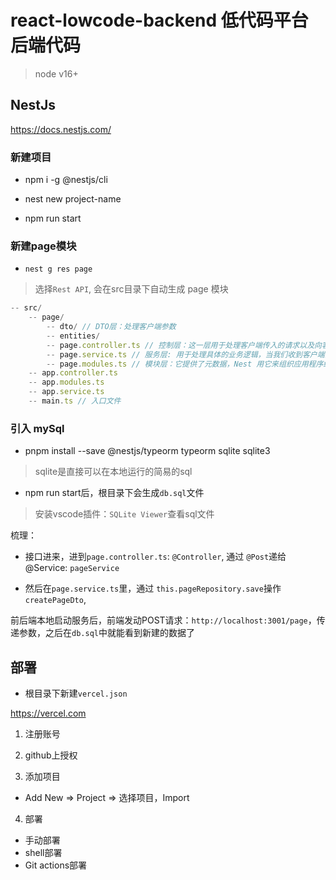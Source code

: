 
# react-lowcode-backend 低代码平台后端代码


> node v16+


## NestJs

https://docs.nestjs.com/


### 新建项目

- npm i -g @nestjs/cli
- nest new project-name

- npm run start



### 新建page模块
- `nest g res page`
> 选择`Rest API`, 会在src目录下自动生成 page 模块

``` js
-- src/
    -- page/
        -- dto/ // DTO层：处理客户端参数
        -- entities/
        -- page.controller.ts // 控制层：这一层用于处理客户端传入的请求以及向客户端返回响应，所有的请求映射都会在这一层来实现。每个请求会对应一个控制器，一个控制器中可以有多个子方法用于处理同类型的不同操作
        -- page.service.ts // 服务层: 用于处理具体的业务逻辑，当我们收到客户端的请求后，取出参数编写具体的业务代码。
        -- page.modules.ts // 模块层：它提供了元数据，Nest 用它来组织应用程序结构。我们有了控制层和服务层后，它们还无法运行，因为它们缺少一个组织。
    -- app.controller.ts
    -- app.modules.ts
    -- app.service.ts
    -- main.ts // 入口文件
```



### 引入 mySql

- pnpm install --save @nestjs/typeorm typeorm sqlite sqlite3

> sqlite是直接可以在本地运行的简易的sql


- npm run start后，根目录下会生成`db.sql`文件
> 安装vscode插件：`SQLite Viewer`查看sql文件




梳理：

- 接口进来，进到`page.controller.ts`: `@Controller`, 通过 `@Post`递给 @Service: `pageService`

- 然后在`page.service.ts`里，通过 `this.pageRepository.save`操作`createPageDto`, 


前后端本地启动服务后，前端发动POST请求：`http://localhost:3001/page`，传递参数，之后在`db.sql`中就能看到新建的数据了




## 部署


- 根目录下新建`vercel.json`




https://vercel.com

1. 注册账号

2. github上授权

3. 添加项目
- Add New => Project => 选择项目，Import


4. 部署
  - 手动部署
  - shell部署
  - Git actions部署

